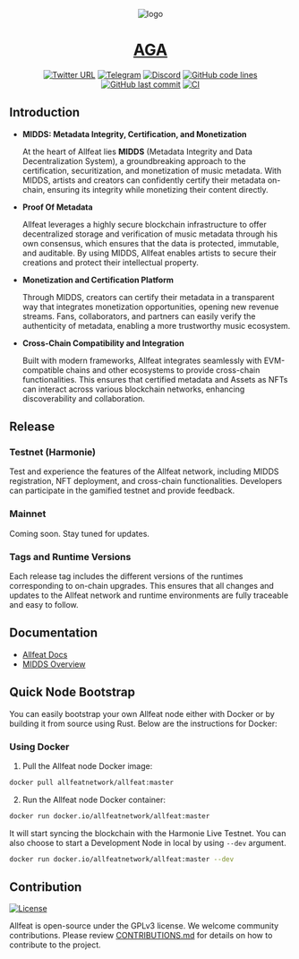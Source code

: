 <div align="center">

![logo](docs/logo.svg)

# [AGA](https://aga.network)

[![Twitter URL](https://img.shields.io/twitter/follow/Allfeat_music?style=social)](https://twitter.com/Allfeat_music) [![Telegram](https://img.shields.io/endpoint?color=neon&style=flat-square&url=https%3A%2F%2Ftg.sumanjay.workers.dev%2FAllfeat_music)](https://t.me/Allfeat_fndn) [![Discord](https://img.shields.io/badge/Discord-gray?logo=discord)](https://allfeat.discord.com)
[![GitHub code lines](https://tokei.rs/b1/github/allfeat/allfeat)](https://github.com/allfeat/allfeat) [![GitHub last commit](https://img.shields.io/github/last-commit/allfeat/allfeat?color=red&style=plastic)](https://github.com/allfeat/allfeat) [![CI](https://github.com/allfeat/allfeat/actions/workflows/checks.yml/badge.svg)](https://github.com/allfeat/allfeat/actions/workflows/checks.yml/badge.svg)
</div>

</div>

## Introduction

- **MIDDS: Metadata Integrity, Certification, and Monetization**

  At the heart of Allfeat lies **MIDDS** (Metadata Integrity and Data Decentralization System), a groundbreaking approach to the certification, securitization, and monetization of music metadata. With MIDDS, artists and creators can confidently certify their metadata on-chain, ensuring its integrity while monetizing their content directly.

- **Proof Of Metadata**

  Allfeat leverages a highly secure blockchain infrastructure to offer decentralized storage and verification of music metadata through his own consensus, which ensures that the data is protected, immutable, and auditable. By using MIDDS, Allfeat enables artists to secure their creations and protect their intellectual property.

- **Monetization and Certification Platform**

  Through MIDDS, creators can certify their metadata in a transparent way that integrates monetization opportunities, opening new revenue streams. Fans, collaborators, and partners can easily verify the authenticity of metadata, enabling a more trustworthy music ecosystem.

- **Cross-Chain Compatibility and Integration**

  Built with modern frameworks, Allfeat integrates seamlessly with EVM-compatible chains and other ecosystems to provide cross-chain functionalities. This ensures that certified metadata and Assets as NFTs can interact across various blockchain networks, enhancing discoverability and collaboration.

## Release

### Testnet (Harmonie)

Test and experience the features of the Allfeat network, including MIDDS registration, NFT deployment, and cross-chain functionalities. Developers can participate in the gamified testnet and provide feedback.

### Mainnet

Coming soon. Stay tuned for updates.

### Tags and Runtime Versions

Each release tag includes the different versions of the runtimes corresponding to on-chain upgrades. This ensures that all changes and updates to the Allfeat network and runtime environments are fully traceable and easy to follow.

## Documentation

- [Allfeat Docs](https://docs.allfeat.com)
- [MIDDS Overview](https://docs.allfeat.com/features/midds/)

## Quick Node Bootstrap

You can easily bootstrap your own Allfeat node either with Docker or by building it from source using Rust. Below are the instructions for Docker:

### Using Docker

1. Pull the Allfeat node Docker image:

```bash
docker pull allfeatnetwork/allfeat:master
```

2. Run the Allfeat node Docker container:

```bash
docker run docker.io/allfeatnetwork/allfeat:master
```

It will start syncing the blockchain with the Harmonie Live Testnet.
You can also choose to start a Development Node in local by using `--dev` argument.

```bash
docker run docker.io/allfeatnetwork/allfeat:master --dev
```

## Contribution

[![License](https://img.shields.io/badge/License-GPLv3-blue.svg)](https://www.gnu.org/licenses/gpl-3.0)

Allfeat is open-source under the GPLv3 license. We welcome community contributions. Please review [CONTRIBUTIONS.md](doc/CONTRIBUTIONS.md) for details on how to contribute to the project.
